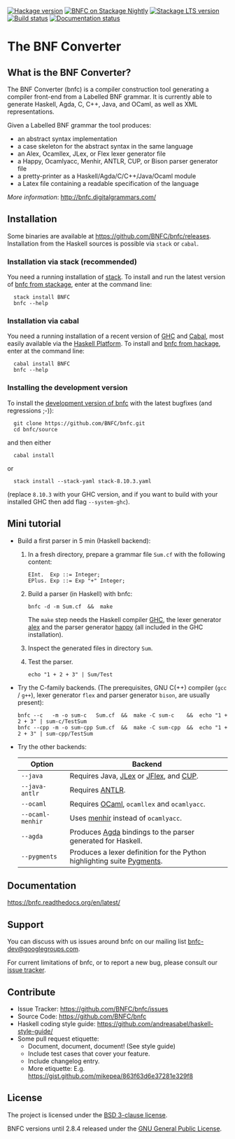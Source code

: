 [![Hackage version](https://img.shields.io/hackage/v/BNFC.svg?label=Hackage)](http://hackage.haskell.org/package/BNFC)
[![BNFC on Stackage Nightly](https://stackage.org/package/BNFC/badge/nightly)](https://stackage.org/nightly/package/BNFC)
[![Stackage LTS version](https://www.stackage.org/package/BNFC/badge/lts?label=Stackage)](https://www.stackage.org/package/BNFC)
[![Build status](https://github.com/BNFC/bnfc/workflows/Haskell-CI/badge.svg)](https://github.com/BNFC/bnfc/actions)
[![Documentation status](https://readthedocs.org/projects/bnfc/badge/?version=latest)](http://bnfc.readthedocs.io/en/latest/?badge=latest)

The BNF Converter
=================

What is the BNF Converter?
--------------------------

The BNF Converter (bnfc) is a compiler construction tool generating a compiler
front-end from a Labelled BNF grammar. It is currently able to generate Haskell,
Agda, C, C++, Java, and OCaml, as well as XML representations.

Given a Labelled BNF grammar the tool produces:
- an abstract syntax implementation
- a case skeleton for the abstract syntax in the same language
- an Alex, Ocamllex, JLex, or Flex lexer generator file
- a Happy, Ocamlyacc, Menhir, ANTLR, CUP, or Bison parser generator file
- a pretty-printer as a Haskell/Agda/C/C++/Java/Ocaml module
- a Latex file containing a readable specification of the language

*More information*: http://bnfc.digitalgrammars.com/

Installation
------------

Some binaries are available at https://github.com/BNFC/bnfc/releases.
Installation from the Haskell sources is possible via `stack` or `cabal`.

### Installation via stack (recommended)

You need a running installation of
[stack](https://docs.haskellstack.org/en/stable/install_and_upgrade/).
To install and run the latest version of [bnfc from
stackage](https://www.stackage.org/package/BNFC),
enter at the command line:

```
  stack install BNFC
  bnfc --help
```

### Installation via cabal

You need a running installation of a recent version of
[GHC](https://www.haskell.org/ghc/) and
[Cabal](https://www.haskell.org/cabal/), most easily available via the
[Haskell Platform](https://www.haskell.org/platform/).  To install and
[bnfc from hackage](https://hackage.haskell.org/package/BNFC),
enter at the command line:
```
  cabal install BNFC
  bnfc --help
```

### Installing the development version

To install the [development version of
bnfc](https://github.com/BNFC/bnfc) with the latest bugfixes (and
regressions ;-)):
```
  git clone https://github.com/BNFC/bnfc.git
  cd bnfc/source
```
and then either
```
  cabal install
```
or
```
  stack install --stack-yaml stack-8.10.3.yaml
```
(replace `8.10.3` with your GHC version, and if you want to build with
your installed GHC then add flag `--system-ghc`).

Mini tutorial
-------------

- Build a first parser in 5 min (Haskell backend):

  1. In a fresh directory, prepare a grammar file `Sum.cf` with the following content:
     ```
     EInt.  Exp ::= Integer;
     EPlus. Exp ::= Exp "+" Integer;
     ```
  2. Build a parser (in Haskell) with bnfc:
     ```
     bnfc -d -m Sum.cf  &&  make
     ```
     The `make` step needs the Haskell compiler [GHC](https://www.haskell.org/ghc/), the lexer
     generator [alex](https://www.haskell.org/alex/) and the parser generator [happy](https://www.haskell.org/happy/) (all included in the GHC installation).

  3. Inspect the generated files in directory `Sum`.
  4. Test the parser.
     ```
     echo "1 + 2 + 3" | Sum/Test
     ```

- Try the C-family backends. (The prerequisites, GNU C(++) compiler
  (`gcc` / `g++`), lexer generator `flex` and parser generator `bison`,
  are usually present):
  ```
  bnfc --c   -m -o sum-c   Sum.cf  &&  make -C sum-c    &&  echo "1 + 2 + 3" | sum-c/TestSum
  bnfc --cpp -m -o sum-cpp Sum.cf  &&  make -C sum-cpp  &&  echo "1 + 2 + 3" | sum-cpp/TestSum
  ```

- Try the other backends:

  | Option  | Backend  |
  | --- | --- |
  | `--java` | Requires Java, [JLex](https://www.cs.princeton.edu/~appel/modern/java/JLex/) or [JFlex](https://jflex.de/), and [CUP](http://www2.cs.tum.edu/projects/cup/).|
  | `--java-antlr` | Requires [ANTLR](https://www.antlr.org/).|
  | `--ocaml` | Requires [OCaml](https://ocaml.org/), `ocamllex` and `ocamlyacc`.|
  | `--ocaml-menhir` | Uses [menhir](http://gallium.inria.fr/~fpottier/menhir/) instead of `ocamlyacc`.|
  | `--agda` | Produces [Agda](https://agda-lang.org) bindings to the parser generated for Haskell.|
  | `--pygments` | Produces a lexer definition for the Python highlighting suite [Pygments](https://pygments.org/).|

Documentation
-------------

https://bnfc.readthedocs.org/en/latest/

Support
-------

You can discuss with us issues around bnfc on our mailing list bnfc-dev@googlegroups.com.

For current limitations of bnfc, or to report a new bug, please consult our [issue tracker](https://github.com/BNFC/bnfc/issues).

Contribute
----------

- Issue Tracker: https://github.com/BNFC/bnfc/issues
- Source Code: https://github.com/BNFC/bnfc
- Haskell coding style guide: https://github.com/andreasabel/haskell-style-guide/
- Some pull request etiquette:
  * Document, document, document!  (See style guide)
  * Include test cases that cover your feature.
  * Include changelog entry.
  * More etiquette: E.g. https://gist.github.com/mikepea/863f63d6e37281e329f8

License
-------

The project is licensed under the [BSD 3-clause license](https://raw.githubusercontent.com/BNFC/bnfc/master/source/LICENSE).

BNFC versions until 2.8.4 released under the
[GNU General Public License](https://www.gnu.org/licenses/gpl-2.0.html).
